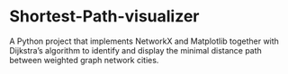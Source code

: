# Shortest-Path-visualizer
A Python project that implements NetworkX and Matplotlib together with Dijkstra’s algorithm to identify and display the minimal distance path between weighted graph network cities.
